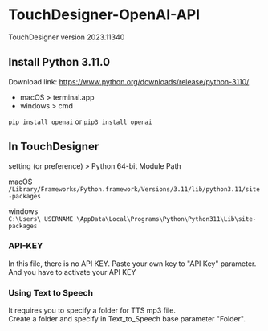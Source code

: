 # TouchDesigner-OpenAI-API

TouchDesigner version 2023.11340

## Install Python 3.11.0

Download link: https://www.python.org/downloads/release/python-3110/

- macOS > terminal.app    
- windows > cmd

```pip install openai```
or
```pip3 install openai```

## In TouchDesigner    
setting (or preference) > Python 64-bit Module Path

macOS    
```/Library/Frameworks/Python.framework/Versions/3.11/lib/python3.11/site-packages```    
    
windows    
```C:\Users\ USERNAME \AppData\Local\Programs\Python\Python311\Lib\site-packages```

### API-KEY
In this file, there is no API KEY. Paste your own key to "API Key" parameter.    
And you have to activate your API KEY


### Using Text to Speech    
It requires you to specify a folder for TTS mp3 file.    
Create a folder and specify in Text_to_Speech base parameter "Folder".


